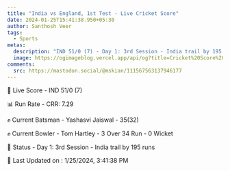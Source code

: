 ```yaml
---
title: "India vs England, 1st Test - Live Cricket Score"
date: 2024-01-25T15:41:38.950+05:30
author: Santhosh Veer
tags:
  - Sports
metas:
  description: "IND 51/0 (7) - Day 1: 3rd Session - India trail by 195 runs"
  image: https://ogimageblog.vercel.app/api/og?title=Cricket%20Score%20%F0%9F%8F%8F
comments:
  src: https://mastodon.social/@mskian/111567563137946177
---
```


🔴 Live Score - IND 51/0 (7)  

📊 Run Rate - CRR: 7.29  

✊ Current Batsman - Yashasvi Jaiswal - 35(32)  

✊ Current Bowler - Tom Hartley - 3 Over 34 Run - 0 Wicket  

📑 Status - Day 1: 3rd Session - India trail by 195 runs

<!--more-->

📝 Last Updated on : 1/25/2024, 3:41:38 PM
